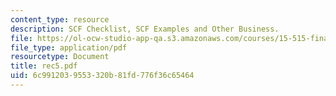 ```yaml
---
content_type: resource
description: SCF Checklist, SCF Examples and Other Business.
file: https://ol-ocw-studio-app-qa.s3.amazonaws.com/courses/15-515-financial-accounting-fall-2003/6c9912039553320b81fd776f36c65464_rec5.pdf
file_type: application/pdf
resourcetype: Document
title: rec5.pdf
uid: 6c991203-9553-320b-81fd-776f36c65464
---
```

